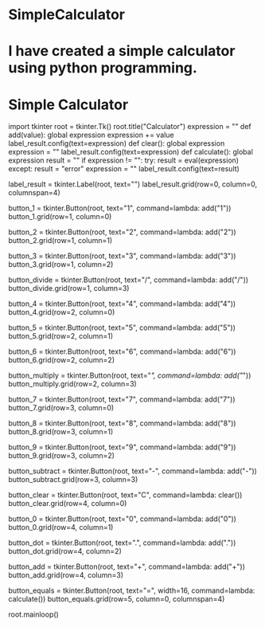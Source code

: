 # SimpleCalculator
# I have created a simple calculator using python programming.
# Simple Calculator

import tkinter
root = tkinter.Tk()
root.title("Calculator")
expression = ""
def add(value):
    global expression
    expression += value
    label_result.config(text=expression)
def clear():
    global expression
    expression = ""
    label_result.config(text=expression)
def calculate():
    global expression
    result = ""
    if expression != "":
        try:
            result = eval(expression)
        except:
            result = "error"
            expression = ""
    label_result.config(text=result)

label_result = tkinter.Label(root, text="")
label_result.grid(row=0, column=0, columnspan=4)

button_1 = tkinter.Button(root, text="1", command=lambda: add("1"))
button_1.grid(row=1, column=0)

button_2 = tkinter.Button(root, text="2", command=lambda: add("2"))
button_2.grid(row=1, column=1)

button_3 = tkinter.Button(root, text="3", command=lambda: add("3"))
button_3.grid(row=1, column=2)

button_divide = tkinter.Button(root, text="/", command=lambda: add("/"))
button_divide.grid(row=1, column=3)

button_4 = tkinter.Button(root, text="4", command=lambda: add("4"))
button_4.grid(row=2, column=0)

button_5 = tkinter.Button(root, text="5", command=lambda: add("5"))
button_5.grid(row=2, column=1)

button_6 = tkinter.Button(root, text="6", command=lambda: add("6"))
button_6.grid(row=2, column=2)

button_multiply = tkinter.Button(root, text="*", command=lambda: add("*"))
button_multiply.grid(row=2, column=3)

button_7 = tkinter.Button(root, text="7", command=lambda: add("7"))
button_7.grid(row=3, column=0)

button_8 = tkinter.Button(root, text="8", command=lambda: add("8"))
button_8.grid(row=3, column=1)

button_9 = tkinter.Button(root, text="9", command=lambda: add("9"))
button_9.grid(row=3, column=2)

button_subtract = tkinter.Button(root, text="-", command=lambda: add("-"))
button_subtract.grid(row=3, column=3)

button_clear = tkinter.Button(root, text="C", command=lambda: clear())
button_clear.grid(row=4, column=0)

button_0 = tkinter.Button(root, text="0", command=lambda: add("0"))
button_0.grid(row=4, column=1)

button_dot = tkinter.Button(root, text=".", command=lambda: add("."))
button_dot.grid(row=4, column=2)

button_add = tkinter.Button(root, text="+", command=lambda: add("+"))
button_add.grid(row=4, column=3)

button_equals = tkinter.Button(root, text="=", width=16, command=lambda: calculate())
button_equals.grid(row=5, column=0, columnspan=4)

root.mainloop()
